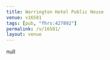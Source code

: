 ```yaml
---
title: Warrington Hotel Public House
venue: v16581
tags: [pub, "fhrs:427892"]
permalink: /v/16581/
layout: venue
---
```

null